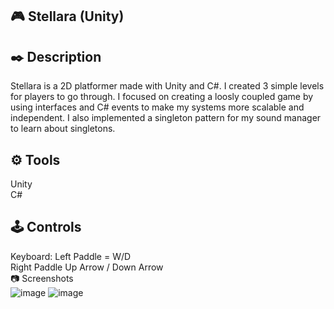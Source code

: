 <h2>🎮 Stellara (Unity) </h2> 
<h2>✒️ Description </h2>
Stellara is a 2D platformer made with Unity and C#. I created 3 simple levels for players to go through. I focused on creating a loosly coupled game by using interfaces and C# events to make my systems more scalable and independent. I also implemented a singleton pattern for my sound manager to learn about singletons.
<br>
<h2> ⚙️ Tools </h2>
Unity <Br>
C#
<br>
<h2>🕹️ Controls </h2>

Keyboard:
Left Paddle = W/D <br>
Right Paddle Up Arrow / Down Arrow <Br>
📷 Screenshots <Br>
![image](https://github.com/Boredest/Stellara/assets/19357608/882493e7-2886-4da0-816b-2ac1b55efa87)
![image](https://github.com/Boredest/Stellara/assets/19357608/95b4997e-349d-4c13-9834-35a853e50d33)
